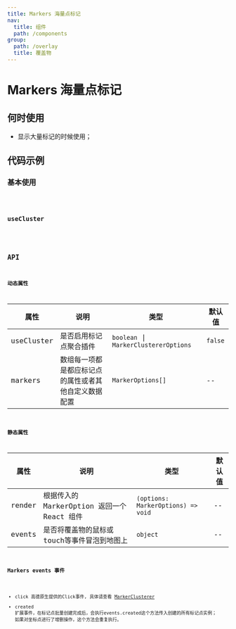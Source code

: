 ```yaml
---
title: Markers 海量点标记
nav:
  title: 组件
  path: /components
group:
  path: /overlay
  title: 覆盖物
---
```


# Markers 海量点标记

## 何时使用

- 显示大量标记的时候使用；

## 代码示例

### 基本使用

<code src="./demo/demo-01.tsx" />

### useCluster

<code src="./demo/demo-02.tsx" />

## API

### 动态属性

| 属性 |说明|类型|默认值|
|-----|----|----|----|
|useCluster| 是否启用标记点聚合插件 | `boolean` \| `MarkerClustererOptions` | `false` |
|markers| 数组每一项都是都应标记点的属性或者其他自定义数据配置 | `MarkerOptions[]` | -- |

### 静态属性

| 属性 |说明|类型|默认值|
|-----|----|----|----|
|render| 根据传入的 MarkerOption 返回一个 React 组件 | `(options: MarkerOptions) => void` | -- |
|events| 是否将覆盖物的鼠标或touch等事件冒泡到地图上 | `object` | -- |

### Markers events 事件

- click 
  高德原生提供的Click事件, 具体请查看 [MarkerClusterer](https://lbs.amap.com/api/javascript-api/reference/plugin#AMap.MarkerClusterer)
- created
  扩展事件，在标记点批量创建完成后，会执行events.created这个方法传入创建的所有标记点实例；
  如果对坐标点进行了增删操作，这个方法会重复执行。
